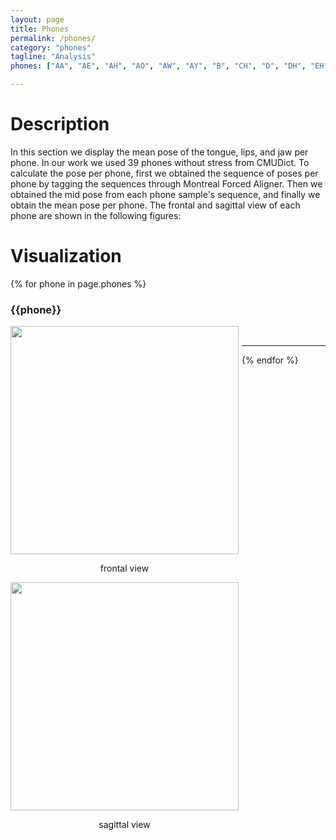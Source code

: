 ```yaml
---
layout: page
title: Phones
permalink: /phones/
category: "phones"
tagline: "Analysis"
phones: ["AA", "AE", "AH", "AO", "AW", "AY", "B", "CH", "D", "DH", "EH", "ER", "EY", "F", "G", "HH", "IH", "IY", "JH", "K", "L", "M", "N", "NG", "OH", "OW", "OY", "P", "R", "S", "SH", "T", "TH", "UH", "UW", "V", "W", "Y", "Z", "ZH"]

---
```


<div class="description">
    <h1>Description</h1>
    <p>
    In this section we display the mean pose of the tongue, lips, and jaw per phone. In our work we used 39 phones without stress from CMUDict. To calculate the pose per phone, first we obtained the sequence of poses per phone by tagging the sequences through
    Montreal Forced Aligner. Then we obtained the mid pose from each phone sample's sequence, and finally we obtain the mean pose per phone. The frontal and sagittal view of each phone are shown in the following figures:
    </p>
</div>

<div class="gallery">
    <h1>Visualization</h1>
</div>

{% for phone in page.phones %}
<div class="phone-display" style="margin-top:5px;margin-bottom:5px">
    <h3>{{phone}}</h3>
    <div style="float:left;margin-right:5px;">
      <img src="{{site.url}}{{site.baseurl}}/images/phones/{{phone}}_frontal.png" height="365" width="365"  />
      <p style="text-align:center;">frontal view</p>
    </div>
    <div style="float:left;margin-right:5px;">
        <img src="{{site.url}}{{site.baseurl}}/images/phones/{{phone}}_sagittal.png" height="365" width="365" />
        <p style="text-align:center;">sagittal view</p>
    </div>
</div>
<br>
<hr>
{% endfor %}
